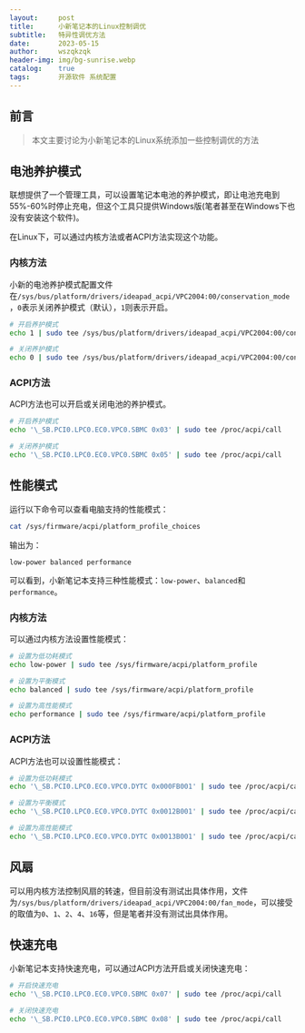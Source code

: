 ```yaml
---
layout:     post
title:      小新笔记本的Linux控制调优
subtitle:   特异性调优方法
date:       2023-05-15
author:     wszqkzqk
header-img: img/bg-sunrise.webp
catalog:    true
tags:       开源软件 系统配置
---
```


## 前言

> 本文主要讨论为小新笔记本的Linux系统添加一些控制调优的方法

## 电池养护模式

联想提供了一个管理工具，可以设置笔记本电池的养护模式，即让电池充电到55%-60%时停止充电，但这个工具只提供Windows版(笔者甚至在Windows下也没有安装这个软件)。

在Linux下，可以通过内核方法或者ACPI方法实现这个功能。

### 内核方法

小新的电池养护模式配置文件在`/sys/bus/platform/drivers/ideapad_acpi/VPC2004:00/conservation_mode`，`0`表示关闭养护模式（默认），`1`则表示开启。

```bash
# 开启养护模式
echo 1 | sudo tee /sys/bus/platform/drivers/ideapad_acpi/VPC2004:00/conservation_mode
```

```bash
# 关闭养护模式
echo 0 | sudo tee /sys/bus/platform/drivers/ideapad_acpi/VPC2004:00/conservation_mode
```

### ACPI方法

ACPI方法也可以开启或关闭电池的养护模式。
    
```bash
# 开启养护模式
echo '\_SB.PCI0.LPC0.EC0.VPC0.SBMC 0x03' | sudo tee /proc/acpi/call
```

```bash
# 关闭养护模式
echo '\_SB.PCI0.LPC0.EC0.VPC0.SBMC 0x05' | sudo tee /proc/acpi/call
```

## 性能模式

运行以下命令可以查看电脑支持的性能模式：

```bash
cat /sys/firmware/acpi/platform_profile_choices
```

输出为：

```
low-power balanced performance
```

可以看到，小新笔记本支持三种性能模式：`low-power`、`balanced`和`performance`。

### 内核方法

可以通过内核方法设置性能模式：

```bash
# 设置为低功耗模式
echo low-power | sudo tee /sys/firmware/acpi/platform_profile
```

```bash
# 设置为平衡模式
echo balanced | sudo tee /sys/firmware/acpi/platform_profile
```

```bash
# 设置为高性能模式
echo performance | sudo tee /sys/firmware/acpi/platform_profile
```

### ACPI方法

ACPI方法也可以设置性能模式：

```bash
# 设置为低功耗模式
echo '\_SB.PCI0.LPC0.EC0.VPC0.DYTC 0x000FB001' | sudo tee /proc/acpi/call
```

```bash
# 设置为平衡模式
echo '\_SB.PCI0.LPC0.EC0.VPC0.DYTC 0x0012B001' | sudo tee /proc/acpi/call
```

```bash
# 设置为高性能模式
echo '\_SB.PCI0.LPC0.EC0.VPC0.DYTC 0x0013B001' | sudo tee /proc/acpi/call
``` 

## 风扇

可以用内核方法控制风扇的转速，但目前没有测试出具体作用，文件为`/sys/bus/platform/drivers/ideapad_acpi/VPC2004:00/fan_mode`，可以接受的取值为`0`、`1`、`2`、`4`、`16`等，但是笔者并没有测试出具体作用。

## 快速充电

小新笔记本支持快速充电，可以通过ACPI方法开启或关闭快速充电：

```bash
# 开启快速充电
echo '\_SB.PCI0.LPC0.EC0.VPC0.SBMC 0x07' | sudo tee /proc/acpi/call
```

```bash
# 关闭快速充电
echo '\_SB.PCI0.LPC0.EC0.VPC0.SBMC 0x08' | sudo tee /proc/acpi/call
```


